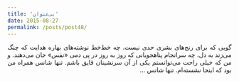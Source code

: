 ```yaml
---
title: 'بی‌عنوان'
date: 2015-08-27
permalink: /posts/post48/
---
```

<div align="justify" dir="rtl">

گویی که برای رنج‌های بشری حدی نیست. چه خط‌خط نوشته‌های بهاره هدایت که چنگ می‌زند به دل، چه سرانجام پناهجویانی که روز به روز در پی دمی «نفس» جان می‌دهند. و من که خیلی راحت می‌توانستم یکی از آن سرنشینان قایق باشم. تنها شانس همراه من بود که اینجا نشسته‌ام. تنها شانس ...

</div>
